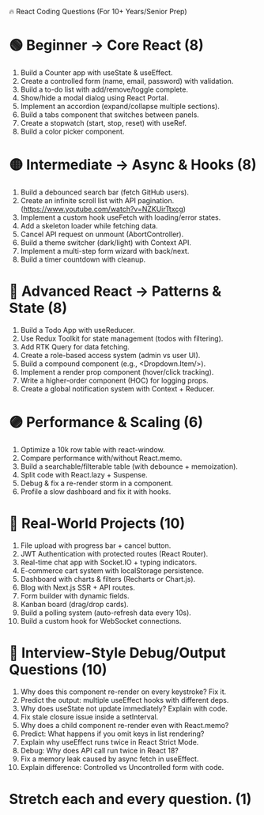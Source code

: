🔥 React Coding Questions (For 10+ Years/Senior Prep)

# 🟢 Beginner → Core React (8)

1. Build a Counter app with useState & useEffect.
2. Create a controlled form (name, email, password) with validation.
3. Build a to-do list with add/remove/toggle complete.
4. Show/hide a modal dialog using React Portal.
5. Implement an accordion (expand/collapse multiple sections).
6. Build a tabs component that switches between panels.
7. Create a stopwatch (start, stop, reset) with useRef.
8. Build a color picker component.

# 🟡 Intermediate → Async & Hooks (8)

1. Build a debounced search bar (fetch GitHub users).
2. Create an infinite scroll list with API pagination.(https://www.youtube.com/watch?v=NZKUirTtxcg)
3. Implement a custom hook useFetch with loading/error states.
4. Add a skeleton loader while fetching data.
5. Cancel API request on unmount (AbortController).
6. Build a theme switcher (dark/light) with Context API.
7. Implement a multi-step form wizard with back/next.
8. Build a timer countdown with cleanup.

# 🔵 Advanced React → Patterns & State (8)

1. Build a Todo App with useReducer.
2. Use Redux Toolkit for state management (todos with filtering).
3. Add RTK Query for data fetching.
4. Create a role-based access system (admin vs user UI).
5. Build a compound component (e.g., <Dropdown><Dropdown.Item/></Dropdown>).
6. Implement a render prop component (hover/click tracking).
7. Write a higher-order component (HOC) for logging props.
8. Create a global notification system with Context + Reducer.

# 🟣 Performance & Scaling (6)

1. Optimize a 10k row table with react-window.
2. Compare performance with/without React.memo.
3. Build a searchable/filterable table (with debounce + memoization).
4. Split code with React.lazy + Suspense.
5. Debug & fix a re-render storm in a component.
6. Profile a slow dashboard and fix it with hooks.

# 🔴 Real-World Projects (10)

1. File upload with progress bar + cancel button.
2. JWT Authentication with protected routes (React Router).
3. Real-time chat app with Socket.IO + typing indicators.
4. E-commerce cart system with localStorage persistence.
5. Dashboard with charts & filters (Recharts or Chart.js).
6. Blog with Next.js SSR + API routes.
7. Form builder with dynamic fields.
8. Kanban board (drag/drop cards).
9. Build a polling system (auto-refresh data every 10s).
10. Build a custom hook for WebSocket connections.

# 🧠 Interview-Style Debug/Output Questions (10)

1. Why does this component re-render on every keystroke? Fix it.
2. Predict the output: multiple useEffect hooks with different deps.
3. Why does useState not update immediately? Explain with code.
4. Fix stale closure issue inside a setInterval.
5. Why does a child component re-render even with React.memo?
6. Predict: What happens if you omit keys in list rendering?
7. Explain why useEffect runs twice in React Strict Mode.
8. Debug: Why does API call run twice in React 18?
9. Fix a memory leak caused by async fetch in useEffect.
10. Explain difference: Controlled vs Uncontrolled form with code.

# Stretch each and every question. (1)